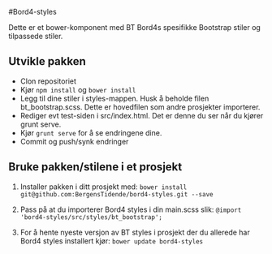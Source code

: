 #Bord4-styles

Dette er et bower-komponent med BT Bord4s spesifikke Bootstrap stiler og tilpassede stiler.

## Utvikle pakken
* Clon repositoriet
* Kjør `npm install` og `bower install`
* Legg til dine stiler i styles-mappen. Husk å beholde filen bt_bootstrap.scss. Dette er hovedfilen som andre prosjekter importerer.
* Rediger evt test-siden i src/index.html. Det er denne du ser når du kjører grunt serve.
* Kjør `grunt serve` for å se endringene dine.
* Commit og push/synk endringer

## Bruke pakken/stilene i et prosjekt

1. Installer pakken i ditt prosjekt med:
```bower install git@github.com:BergensTidende/bord4-styles.git --save```

2. Pass på at du importerer Bord4 styles i din main.scss slik:
```@import 'bord4-styles/src/styles/bt_bootstrap';```

3. For å hente nyeste versjon av BT styles i prosjekt der du allerede har Bord4 styles installert kjør:
```bower update bord4-styles```